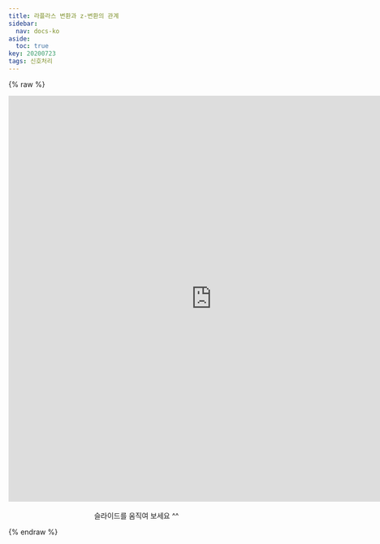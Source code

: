 ```yaml
---
title: 라플라스 변환과 z-변환의 관계
sidebar:
  nav: docs-ko
aside:
  toc: true
key: 20200723
tags: 신호처리
---
```


<style>
    iframe {
        display:block;
    }
</style>

{% raw %}

  <p align = "center">
    <iframe width ="800" height = "800" src="https://angeloyeo.github.io/p5/2020-07-23-laplace_and_z/" frameborder = "0"></iframe>
     <br>
     슬라이드를 움직여 보세요 ^^
  </p>


{% endraw %}